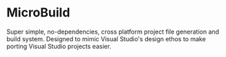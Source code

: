 # MicroBuild
Super simple, no-dependencies, cross platform project file generation and build system. Designed to mimic Visual Studio's design ethos to make porting Visual Studio projects easier.
